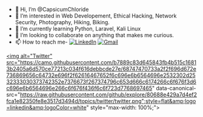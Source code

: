 - 👋 Hi, I’m @CapsicumChloride
- 👀 I’m interested in Web Developement, Ethical Hacking, Network Security, Photography, Hiking, Biking.
- 🌱 I’m currently learning Python, Laravel, Kali Linux
- 💞️ I’m looking to collaborate on anything that makes me curious. 
- 📫 How to reach me- <a href="https://www.linkedin.com/in/sunil-kapri-2b2aab9b/" rel="nofollow"><img alt="LinkedIn" src="https://camo.githubusercontent.com/b7889c83d645843fb4b515c16813b2405a6d570ce77213c034f616debbcde27e/68747470733a2f2f696d672e736869656c64732e696f2f62616467652f6c696e6b6564696e2532302d2532333030373742352e7376673f267374796c653d666c6174266c6f676f3d6c696e6b6564696e266c6f676f436f6c6f723d7768697465" data-canonical-src="https://img.shields.io/badge/linkedin%20-%230077B5.svg?&amp;style=flat&amp;logo=linkedin&amp;logoColor=white" style="max-width: 100%;"></a> <a href="mailto:mykapsona@hotmail.com"><img alt="Gmail" src="https://camo.githubusercontent.com/79292d3736cce0c7d743a9edc0bafd75da633cdc8b58797329fc9c3f56f9887b/68747470733a2f2f696d672e736869656c64732e696f2f62616467652f476d61696c2d4431343833363f7374796c653d666c6174266c6f676f3d676d61696c266c6f676f436f6c6f723d7768697465" data-canonical-src="https://img.shields.io/badge/Gmail-D14836?style=flat&amp;logo=gmail&amp;logoColor=white" style="max-width: 100%;"></a> 

<a href="https://twitter.com/Kapsona2" rel="nofollow"> <img alt="Twitter" src="https://camo.githubusercontent.com/b7889c83d645843fb4b515c16813b2405a6d570ce77213c034f616debbcde27e/68747470733a2f2f696d672e736869656c64732e696f2f62616467652f6c696e6b6564696e2532302d2532333030373742352e7376673f267374796c653d666c6174266c6f676f3d6c696e6b6564696e266c6f676f436f6c6f723d7768697465" data-canonical-src="https://raw.githubusercontent.com/github/explore/80688e429a7d4ef2fca1e82350fe8e3517d3494d/topics/twitter/twitter.png";style=flat&amp;logo=linkedin&amp;logoColor=white" style="max-width: 100%;"></a>



<!---
CapsicumChloride/CapsicumChloride is a ✨ special ✨ repository because its `README.md` (this file) appears on your GitHub profile.
You can click the Preview link to take a look at your changes.
--->
